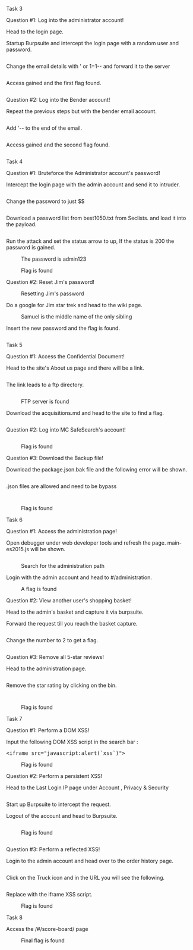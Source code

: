 <!-- wp:paragraph {"fontSize":"large"} -->
<p class="has-large-font-size">Task 3</p>
<!-- /wp:paragraph -->

<!-- wp:paragraph {"fontSize":"medium"} -->
<p class="has-medium-font-size">Question #1: Log into the administrator account!</p>
<!-- /wp:paragraph -->

<!-- wp:paragraph -->
<p>Head to the login page.</p>
<!-- /wp:paragraph -->

<!-- wp:paragraph -->
<p>Startup Burpsuite and intercept the login page with a random user and password.</p>
<!-- /wp:paragraph -->

<!-- wp:image {"id":274,"sizeSlug":"large","linkDestination":"none"} -->
<figure class="wp-block-image size-large"><img src="https://persecure.files.wordpress.com/2022/02/image-14.png?w=875" alt="" class="wp-image-274"/></figure>
<!-- /wp:image -->

<!-- wp:paragraph -->
<p>Change the email details with  ' or 1=1-- and forward it to the server</p>
<!-- /wp:paragraph -->

<!-- wp:image {"id":276,"sizeSlug":"large","linkDestination":"none"} -->
<figure class="wp-block-image size-large"><img src="https://persecure.files.wordpress.com/2022/02/image-15.png?w=873" alt="" class="wp-image-276"/></figure>
<!-- /wp:image -->

<!-- wp:paragraph -->
<p>Access gained and the first flag found.</p>
<!-- /wp:paragraph -->

<!-- wp:image {"id":278,"sizeSlug":"large","linkDestination":"none"} -->
<figure class="wp-block-image size-large"><img src="https://persecure.files.wordpress.com/2022/02/image-16.png?w=779" alt="" class="wp-image-278"/></figure>
<!-- /wp:image -->

<!-- wp:paragraph {"fontSize":"medium"} -->
<p class="has-medium-font-size">Question #2: Log into the Bender account!</p>
<!-- /wp:paragraph -->

<!-- wp:paragraph -->
<p>Repeat the previous steps but with the bender email account.</p>
<!-- /wp:paragraph -->

<!-- wp:image {"id":281,"sizeSlug":"large","linkDestination":"none"} -->
<figure class="wp-block-image size-large"><img src="https://persecure.files.wordpress.com/2022/02/image-17.png?w=875" alt="" class="wp-image-281"/></figure>
<!-- /wp:image -->

<!-- wp:paragraph -->
<p>Add   '-- to the end of the email.</p>
<!-- /wp:paragraph -->

<!-- wp:image {"id":283,"sizeSlug":"large","linkDestination":"none"} -->
<figure class="wp-block-image size-large"><img src="https://persecure.files.wordpress.com/2022/02/image-18.png?w=871" alt="" class="wp-image-283"/></figure>
<!-- /wp:image -->

<!-- wp:paragraph -->
<p>Access gained and the second flag found.</p>
<!-- /wp:paragraph -->

<!-- wp:image {"id":285,"sizeSlug":"large","linkDestination":"none"} -->
<figure class="wp-block-image size-large"><img src="https://persecure.files.wordpress.com/2022/02/image-19.png?w=681" alt="" class="wp-image-285"/></figure>
<!-- /wp:image -->

<!-- wp:paragraph {"fontSize":"large"} -->
<p class="has-large-font-size">Task 4</p>
<!-- /wp:paragraph -->

<!-- wp:paragraph {"fontSize":"medium"} -->
<p class="has-medium-font-size">Question #1: Bruteforce the Administrator account's password!</p>
<!-- /wp:paragraph -->

<!-- wp:paragraph -->
<p>Intercept the login page with the admin account and send it to intruder.</p>
<!-- /wp:paragraph -->

<!-- wp:image {"id":287,"sizeSlug":"large","linkDestination":"none"} -->
<figure class="wp-block-image size-large"><img src="https://persecure.files.wordpress.com/2022/02/image-20.png?w=795" alt="" class="wp-image-287"/></figure>
<!-- /wp:image -->

<!-- wp:paragraph -->
<p>Change the password to just $$</p>
<!-- /wp:paragraph -->

<!-- wp:image {"id":289,"sizeSlug":"large","linkDestination":"none"} -->
<figure class="wp-block-image size-large"><img src="https://persecure.files.wordpress.com/2022/02/image-21.png?w=750" alt="" class="wp-image-289"/></figure>
<!-- /wp:image -->

<!-- wp:paragraph -->
<p>Download a password list from best1050.txt from Seclists. and load it into the payload.</p>
<!-- /wp:paragraph -->

<!-- wp:image {"id":292,"sizeSlug":"large","linkDestination":"none"} -->
<figure class="wp-block-image size-large"><img src="https://persecure.files.wordpress.com/2022/02/image-22.png?w=879" alt="" class="wp-image-292"/></figure>
<!-- /wp:image -->

<!-- wp:paragraph -->
<p>Run the attack and set the status arrow to up, If the status is 200 the password is gained.</p>
<!-- /wp:paragraph -->

<!-- wp:image {"id":324,"sizeSlug":"large","linkDestination":"none"} -->
<figure class="wp-block-image size-large"><img src="https://persecure.files.wordpress.com/2022/02/image-38.png?w=531" alt="" class="wp-image-324"/><figcaption>The password is admin123</figcaption></figure>
<!-- /wp:image -->

<!-- wp:image {"id":325,"sizeSlug":"large","linkDestination":"none"} -->
<figure class="wp-block-image size-large"><img src="https://persecure.files.wordpress.com/2022/02/image-39.png?w=1024" alt="" class="wp-image-325"/><figcaption>Flag is found</figcaption></figure>
<!-- /wp:image -->

<!-- wp:paragraph {"fontSize":"medium"} -->
<p class="has-medium-font-size">Question #2: Reset Jim's password!</p>
<!-- /wp:paragraph -->

<!-- wp:image {"id":327,"sizeSlug":"large","linkDestination":"none"} -->
<figure class="wp-block-image size-large"><img src="https://persecure.files.wordpress.com/2022/02/image-40.png?w=501" alt="" class="wp-image-327"/><figcaption>Resetting Jim's password</figcaption></figure>
<!-- /wp:image -->

<!-- wp:paragraph -->
<p>Do a google for Jim star trek and head to the wiki page.</p>
<!-- /wp:paragraph -->

<!-- wp:image {"id":329,"sizeSlug":"large","linkDestination":"none"} -->
<figure class="wp-block-image size-large"><img src="https://persecure.files.wordpress.com/2022/02/image-41.png?w=265" alt="" class="wp-image-329"/><figcaption>Samuel is the middle name of the only sibling</figcaption></figure>
<!-- /wp:image -->

<!-- wp:paragraph -->
<p>Insert the new password and the flag is found.</p>
<!-- /wp:paragraph -->

<!-- wp:image {"id":331,"sizeSlug":"large","linkDestination":"none"} -->
<figure class="wp-block-image size-large"><img src="https://persecure.files.wordpress.com/2022/02/image-42.png?w=669" alt="" class="wp-image-331"/></figure>
<!-- /wp:image -->

<!-- wp:paragraph {"fontSize":"large"} -->
<p class="has-large-font-size">Task 5</p>
<!-- /wp:paragraph -->

<!-- wp:paragraph {"fontSize":"medium"} -->
<p class="has-medium-font-size">Question #1: Access the Confidential Document!</p>
<!-- /wp:paragraph -->

<!-- wp:paragraph -->
<p>Head to the site's About us page and there will be a link.</p>
<!-- /wp:paragraph -->

<!-- wp:image {"id":333,"sizeSlug":"large","linkDestination":"none"} -->
<figure class="wp-block-image size-large"><img src="https://persecure.files.wordpress.com/2022/02/image-43.png?w=1024" alt="" class="wp-image-333"/></figure>
<!-- /wp:image -->

<!-- wp:paragraph -->
<p>The link leads to a ftp directory.</p>
<!-- /wp:paragraph -->

<!-- wp:image {"id":335,"sizeSlug":"large","linkDestination":"none"} -->
<figure class="wp-block-image size-large"><img src="https://persecure.files.wordpress.com/2022/02/image-44.png?w=200" alt="" class="wp-image-335"/></figure>
<!-- /wp:image -->

<!-- wp:image {"id":336,"sizeSlug":"large","linkDestination":"none"} -->
<figure class="wp-block-image size-large"><img src="https://persecure.files.wordpress.com/2022/02/image-45.png?w=1024" alt="" class="wp-image-336"/><figcaption>FTP server is found</figcaption></figure>
<!-- /wp:image -->

<!-- wp:paragraph -->
<p>Download the acquisitions.md and head to the site to find a flag.</p>
<!-- /wp:paragraph -->

<!-- wp:image {"id":338,"sizeSlug":"large","linkDestination":"none"} -->
<figure class="wp-block-image size-large"><img src="https://persecure.files.wordpress.com/2022/02/image-46.png?w=745" alt="" class="wp-image-338"/></figure>
<!-- /wp:image -->

<!-- wp:paragraph {"fontSize":"medium"} -->
<p class="has-medium-font-size">Question #2: Log into MC SafeSearch's account!</p>
<!-- /wp:paragraph -->

<!-- wp:image {"id":340,"sizeSlug":"large","linkDestination":"none"} -->
<figure class="wp-block-image size-large"><img src="https://persecure.files.wordpress.com/2022/02/image-47.png?w=1024" alt="" class="wp-image-340"/></figure>
<!-- /wp:image -->

<!-- wp:image {"id":342,"sizeSlug":"large","linkDestination":"none"} -->
<figure class="wp-block-image size-large"><img src="https://persecure.files.wordpress.com/2022/02/image-48.png?w=739" alt="" class="wp-image-342"/><figcaption>Flag is found</figcaption></figure>
<!-- /wp:image -->

<!-- wp:paragraph {"fontSize":"medium"} -->
<p class="has-medium-font-size">Question #3: Download the Backup file!</p>
<!-- /wp:paragraph -->

<!-- wp:paragraph -->
<p>Download the package.json.bak file and the following error will be shown.</p>
<!-- /wp:paragraph -->

<!-- wp:image {"id":344,"sizeSlug":"large","linkDestination":"none"} -->
<figure class="wp-block-image size-large"><img src="https://persecure.files.wordpress.com/2022/02/image-49.png?w=1024" alt="" class="wp-image-344"/></figure>
<!-- /wp:image -->

<!-- wp:paragraph -->
<p>.json files are allowed and need to be bypass</p>
<!-- /wp:paragraph -->

<!-- wp:image {"id":346,"sizeSlug":"large","linkDestination":"none"} -->
<figure class="wp-block-image size-large"><img src="https://persecure.files.wordpress.com/2022/02/image-50.png?w=920" alt="" class="wp-image-346"/></figure>
<!-- /wp:image -->

<!-- wp:image {"id":348,"sizeSlug":"large","linkDestination":"none"} -->
<figure class="wp-block-image size-large"><img src="https://persecure.files.wordpress.com/2022/02/image-51.png?w=1024" alt="" class="wp-image-348"/></figure>
<!-- /wp:image -->

<!-- wp:image {"id":350,"sizeSlug":"large","linkDestination":"none"} -->
<figure class="wp-block-image size-large"><img src="https://persecure.files.wordpress.com/2022/02/image-52.png?w=894" alt="" class="wp-image-350"/><figcaption>Flag is found</figcaption></figure>
<!-- /wp:image -->

<!-- wp:paragraph {"fontSize":"large"} -->
<p class="has-large-font-size">Task 6</p>
<!-- /wp:paragraph -->

<!-- wp:paragraph {"fontSize":"medium"} -->
<p class="has-medium-font-size">Question #1: Access the administration page!</p>
<!-- /wp:paragraph -->

<!-- wp:paragraph -->
<p>Open debugger under web developer tools and refresh the page. main-es2015.js will be shown.</p>
<!-- /wp:paragraph -->

<!-- wp:image {"id":352,"sizeSlug":"large","linkDestination":"none"} -->
<figure class="wp-block-image size-large"><img src="https://persecure.files.wordpress.com/2022/02/image-53.png?w=515" alt="" class="wp-image-352"/></figure>
<!-- /wp:image -->

<!-- wp:image {"id":354,"sizeSlug":"large","linkDestination":"none"} -->
<figure class="wp-block-image size-large"><img src="https://persecure.files.wordpress.com/2022/02/image-54.png?w=904" alt="" class="wp-image-354"/><figcaption>Search for the administration path </figcaption></figure>
<!-- /wp:image -->

<!-- wp:paragraph -->
<p>Login with the admin account and head to #/administration.</p>
<!-- /wp:paragraph -->

<!-- wp:image {"id":356,"sizeSlug":"large","linkDestination":"none"} -->
<figure class="wp-block-image size-large"><img src="https://persecure.files.wordpress.com/2022/02/image-55.png?w=791" alt="" class="wp-image-356"/><figcaption>A flag is found</figcaption></figure>
<!-- /wp:image -->

<!-- wp:paragraph {"fontSize":"medium"} -->
<p class="has-medium-font-size">Question #2: View another user's shopping basket!</p>
<!-- /wp:paragraph -->

<!-- wp:paragraph -->
<p>Head to the admin's basket and capture it via burpsuite.</p>
<!-- /wp:paragraph -->

<!-- wp:paragraph -->
<p>Forward the request till you reach the basket capture.</p>
<!-- /wp:paragraph -->

<!-- wp:image {"id":358,"sizeSlug":"large","linkDestination":"none"} -->
<figure class="wp-block-image size-large"><img src="https://persecure.files.wordpress.com/2022/02/image-56.png?w=863" alt="" class="wp-image-358"/></figure>
<!-- /wp:image -->

<!-- wp:paragraph -->
<p>Change the number to 2 to  get a flag.</p>
<!-- /wp:paragraph -->

<!-- wp:image {"id":360,"sizeSlug":"large","linkDestination":"none"} -->
<figure class="wp-block-image size-large"><img src="https://persecure.files.wordpress.com/2022/02/image-57.png?w=705" alt="" class="wp-image-360"/></figure>
<!-- /wp:image -->

<!-- wp:paragraph {"fontSize":"medium"} -->
<p class="has-medium-font-size">Question #3: Remove all 5-star reviews!</p>
<!-- /wp:paragraph -->

<!-- wp:paragraph -->
<p>Head to the administration page.</p>
<!-- /wp:paragraph -->

<!-- wp:image {"id":394,"sizeSlug":"large","linkDestination":"none"} -->
<figure class="wp-block-image size-large"><img src="https://persecure.files.wordpress.com/2022/02/image-65.png?w=312" alt="" class="wp-image-394"/></figure>
<!-- /wp:image -->

<!-- wp:paragraph -->
<p>Remove the star rating by clicking on the bin.</p>
<!-- /wp:paragraph -->

<!-- wp:image {"id":396,"sizeSlug":"large","linkDestination":"none"} -->
<figure class="wp-block-image size-large"><img src="https://persecure.files.wordpress.com/2022/02/image-66.png?w=1024" alt="" class="wp-image-396"/></figure>
<!-- /wp:image -->

<!-- wp:image {"id":398,"sizeSlug":"large","linkDestination":"none"} -->
<figure class="wp-block-image size-large"><img src="https://persecure.files.wordpress.com/2022/02/image-67.png?w=1024" alt="" class="wp-image-398"/></figure>
<!-- /wp:image -->

<!-- wp:image {"id":399,"sizeSlug":"large","linkDestination":"none"} -->
<figure class="wp-block-image size-large"><img src="https://persecure.files.wordpress.com/2022/02/image-68.png?w=779" alt="" class="wp-image-399"/><figcaption>Flag is found</figcaption></figure>
<!-- /wp:image -->

<!-- wp:paragraph {"fontSize":"large"} -->
<p class="has-large-font-size">Task 7</p>
<!-- /wp:paragraph -->

<!-- wp:paragraph {"fontSize":"medium"} -->
<p class="has-medium-font-size">Question #1: Perform a DOM XSS!</p>
<!-- /wp:paragraph -->

<!-- wp:paragraph -->
<p>Input the following DOM XSS script in the search bar :</p>
<!-- /wp:paragraph -->

<!-- wp:syntaxhighlighter/code {"language":"jscript"} -->
<pre class="wp-block-syntaxhighlighter-code">&lt;iframe src="javascript:alert(`xss`)"> </pre>
<!-- /wp:syntaxhighlighter/code -->

<!-- wp:image {"id":402,"sizeSlug":"large","linkDestination":"none"} -->
<figure class="wp-block-image size-large"><img src="https://persecure.files.wordpress.com/2022/02/image-69.png?w=1024" alt="" class="wp-image-402"/><figcaption>Flag is found</figcaption></figure>
<!-- /wp:image -->

<!-- wp:paragraph {"fontSize":"medium"} -->
<p class="has-medium-font-size">Question #2: Perform a persistent XSS!</p>
<!-- /wp:paragraph -->

<!-- wp:paragraph -->
<p>Head to the Last Login IP page under Account , Privacy &amp; Security</p>
<!-- /wp:paragraph -->

<!-- wp:image {"id":404,"sizeSlug":"large","linkDestination":"none"} -->
<figure class="wp-block-image size-large"><img src="https://persecure.files.wordpress.com/2022/02/image-70.png?w=1024" alt="" class="wp-image-404"/></figure>
<!-- /wp:image -->

<!-- wp:paragraph -->
<p>Start up Burpsuite to intercept the request.</p>
<!-- /wp:paragraph -->

<!-- wp:paragraph -->
<p>Logout of the account and head to Burpsuite.</p>
<!-- /wp:paragraph -->

<!-- wp:image {"id":406,"sizeSlug":"large","linkDestination":"none"} -->
<figure class="wp-block-image size-large"><img src="https://persecure.files.wordpress.com/2022/02/image-71.png?w=1024" alt="" class="wp-image-406"/></figure>
<!-- /wp:image -->

<!-- wp:image {"id":407,"sizeSlug":"large","linkDestination":"none"} -->
<figure class="wp-block-image size-large"><img src="https://persecure.files.wordpress.com/2022/02/image-72.png?w=1024" alt="" class="wp-image-407"/><figcaption>Flag is found</figcaption></figure>
<!-- /wp:image -->

<!-- wp:image {"id":409,"sizeSlug":"large","linkDestination":"none"} -->
<figure class="wp-block-image size-large"><img src="https://persecure.files.wordpress.com/2022/02/image-73.png?w=1024" alt="" class="wp-image-409"/></figure>
<!-- /wp:image -->

<!-- wp:paragraph {"fontSize":"large"} -->
<p class="has-large-font-size">Question #3: Perform a reflected XSS!</p>
<!-- /wp:paragraph -->

<!-- wp:paragraph -->
<p>Login to the admin account and head over to the order history page.</p>
<!-- /wp:paragraph -->

<!-- wp:image {"id":411,"sizeSlug":"large","linkDestination":"none"} -->
<figure class="wp-block-image size-large"><img src="https://persecure.files.wordpress.com/2022/02/image-74.png?w=1024" alt="" class="wp-image-411"/></figure>
<!-- /wp:image -->

<!-- wp:paragraph -->
<p>Click on the Truck icon and in the URL you will see the following.</p>
<!-- /wp:paragraph -->

<!-- wp:image {"id":413,"sizeSlug":"large","linkDestination":"none"} -->
<figure class="wp-block-image size-large"><img src="https://persecure.files.wordpress.com/2022/02/image-75.png?w=496" alt="" class="wp-image-413"/></figure>
<!-- /wp:image -->

<!-- wp:paragraph -->
<p>Replace with the iframe XSS script.</p>
<!-- /wp:paragraph -->

<!-- wp:image {"id":415,"sizeSlug":"large","linkDestination":"none"} -->
<figure class="wp-block-image size-large"><img src="https://persecure.files.wordpress.com/2022/02/image-76.png?w=1024" alt="" class="wp-image-415"/><figcaption>Flag is found</figcaption></figure>
<!-- /wp:image -->

<!-- wp:paragraph {"fontSize":"large"} -->
<p class="has-large-font-size">Task 8</p>
<!-- /wp:paragraph -->

<!-- wp:paragraph {"fontSize":"medium"} -->
<p class="has-medium-font-size">Access the /#/score-board/ page</p>
<!-- /wp:paragraph -->

<!-- wp:image {"id":417,"sizeSlug":"large","linkDestination":"none"} -->
<figure class="wp-block-image size-large"><img src="https://persecure.files.wordpress.com/2022/02/image-77.png?w=908" alt="" class="wp-image-417"/><figcaption>Final flag is found</figcaption></figure>
<!-- /wp:image -->

<!-- wp:image {"id":419,"sizeSlug":"large","linkDestination":"none"} -->
<figure class="wp-block-image size-large"><img src="https://persecure.files.wordpress.com/2022/02/image-78.png?w=520" alt="" class="wp-image-419"/></figure>
<!-- /wp:image -->
